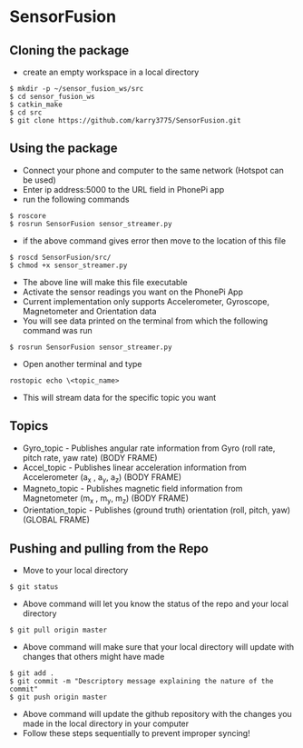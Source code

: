 # SensorFusion

## Cloning the package
- create an empty workspace in a local directory
```
$ mkdir -p ~/sensor_fusion_ws/src 
$ cd sensor_fusion_ws
$ catkin_make
$ cd src
$ git clone https://github.com/karry3775/SensorFusion.git
```

## Using the package
- Connect your phone and computer to the same network (Hotspot can be used)
- Enter ip address:5000 to the URL field in PhonePi app
- run the following commands
```
$ roscore
$ rosrun SensorFusion sensor_streamer.py
```
- if the above command gives error then move to the location of this file
```
$ roscd SensorFusion/src/
$ chmod +x sensor_streamer.py
```
- The above line will make this file executable
- Activate the sensor readings you want on the PhonePi App
- Current implementation only supports Accelerometer, Gyroscope, Magnetometer and Orientation data
- You will see data printed on the terminal from which the following command was run
```
$ rosrun SensorFusion sensor_streamer.py
```
- Open another terminal and type
```
rostopic echo \<topic_name>
```
- This will stream data for the specific topic you want

## Topics
- Gyro_topic - Publishes angular rate information from Gyro (roll rate, pitch rate, yaw rate) (BODY FRAME)
- Accel_topic - Publishes linear acceleration information from Accelerometer (a<sub>x</sub> , a<sub>y</sub>, a<sub>z</sub>) (BODY FRAME)
- Magneto_topic - Publishes magnetic field information from Magnetometer (m<sub>x</sub> , m<sub>y</sub>, m<sub>z</sub>) (BODY FRAME)
- Orientation_topic - Publishes (ground truth) orientation (roll, pitch, yaw) (GLOBAL FRAME)

## Pushing and pulling from the Repo
- Move to your local directory
```
$ git status
```
- Above command will let you know the status of the repo and your local directory
```
$ git pull origin master
```
- Above command will make sure that your local directory will update with changes that others might have made
```
$ git add .
$ git commit -m "Descriptory message explaining the nature of the commit"
$ git push origin master
```
- Above command will update the github repository with the changes you made in the local directory in your computer
- Follow these steps sequentially to prevent improper syncing!
